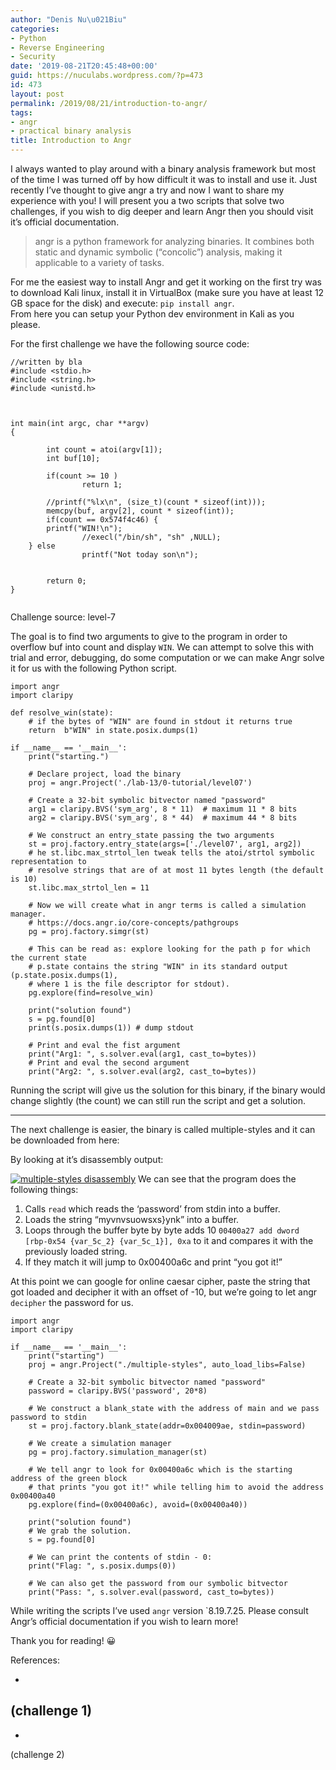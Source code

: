 ```yaml
---
author: "Denis Nu\u021Biu"
categories:
- Python
- Reverse Engineering
- Security
date: '2019-08-21T20:45:48+00:00'
guid: https://nuculabs.wordpress.com/?p=473
id: 473
layout: post
permalink: /2019/08/21/introduction-to-angr/
tags:
- angr
- practical binary analysis
title: Introduction to Angr
---
```

I always wanted to play around with a binary analysis framework but most of the time I was turned off by how difficult it was to install and use it. Just recently I’ve thought to give angr a try and now I want to share my experience with you! I will present you a two scripts that solve two challenges, if you wish to dig deeper and learn Angr then you should visit it’s official documentation.


> angr is a python framework for analyzing binaries. It combines both static and dynamic symbolic (“concolic”) analysis, making it applicable to a variety of tasks.


For me the easiest way to install Angr and get it working on the first try was to download Kali linux, install it in VirtualBox (make sure you have at least 12 GB space for the disk) and execute: `pip install angr`.   
From here you can setup your Python dev environment in Kali as you please.


For the first challenge we have the following source code:


```
//written by bla
#include <stdio.h>
#include <string.h>
#include <unistd.h>



int main(int argc, char **argv)
{

        int count = atoi(argv[1]);
        int buf[10];

        if(count >= 10 ) 
                return 1;

        //printf("%lx\n", (size_t)(count * sizeof(int)));
        memcpy(buf, argv[2], count * sizeof(int));
        if(count == 0x574f4c46) {
        printf("WIN!\n");
                //execl("/bin/sh", "sh" ,NULL);
    } else
                printf("Not today son\n");


        return 0;
}


```


Challenge source: 
 level-7


The goal is to find two arguments to give to the program in order to overflow buf into count and display `WIN`. We can attempt to solve this with trial and error, debugging, do some computation or we can make Angr solve it for us with the following Python script.


```
import angr
import claripy

def resolve_win(state):
    # if the bytes of "WIN" are found in stdout it returns true
    return  b"WIN" in state.posix.dumps(1)

if __name__ == '__main__':
    print("starting.")

    # Declare project, load the binary
    proj = angr.Project('./lab-13/0-tutorial/level07')

    # Create a 32-bit symbolic bitvector named "password"
    arg1 = claripy.BVS('sym_arg', 8 * 11)  # maximum 11 * 8 bits
    arg2 = claripy.BVS('sym_arg', 8 * 44)  # maximum 44 * 8 bits

    # We construct an entry_state passing the two arguments
    st = proj.factory.entry_state(args=['./level07', arg1, arg2])
    # he st.libc.max_strtol_len tweak tells the atoi/strtol symbolic representation to
    # resolve strings that are of at most 11 bytes length (the default is 10)
    st.libc.max_strtol_len = 11

    # Now we will create what in angr terms is called a simulation manager.
    # https://docs.angr.io/core-concepts/pathgroups
    pg = proj.factory.simgr(st)

    # This can be read as: explore looking for the path p for which the current state
    # p.state contains the string "WIN" in its standard output (p.state.posix.dumps(1),
    # where 1 is the file descriptor for stdout).
    pg.explore(find=resolve_win)

    print("solution found")
    s = pg.found[0]
    print(s.posix.dumps(1)) # dump stdout

    # Print and eval the fist argument
    print("Arg1: ", s.solver.eval(arg1, cast_to=bytes))
    # Print and eval the second argument
    print("Arg2: ", s.solver.eval(arg2, cast_to=bytes))

```


Running the script will give us the solution for this binary, if the binary would change slightly (the count) we can still run the script and get a solution.


- - - - - -


The next challenge is easier, the binary is called multiple-styles and it can be downloaded from here: 


By looking at it’s disassembly output:


[![multiple-styles disassembly](https://res.cloudinary.com/practicaldev/image/fetch/s--eEIbd4ai--/c_limit%2Cf_auto%2Cfl_progressive%2Cq_auto%2Cw_880/https://i.imgur.com/fhAQi9A.png)](https://res.cloudinary.com/practicaldev/image/fetch/s--eEIbd4ai--/c_limit%2Cf_auto%2Cfl_progressive%2Cq_auto%2Cw_880/https://i.imgur.com/fhAQi9A.png)
We can see that the program does the following things:


1. Calls `read` which reads the ‘password’ from stdin into a buffer.
2. Loads the string “myvnvsuowsxs}ynk” into a buffer.
3. Loops through the buffer byte by byte adds 10 `00400a27 add dword [rbp-0x54 {var_5c_2} {var_5c_1}], 0xa` to it and compares it with the previously loaded string.
4. If they match it will jump to 0x00400a6c and print “you got it!”


At this point we can google for online caesar cipher, paste the string that got loaded and decipher it with an offset of -10, but we’re going to let angr `decipher` the password for us.


```
import angr
import claripy

if __name__ == '__main__':
    print("starting")
    proj = angr.Project("./multiple-styles", auto_load_libs=False)

    # Create a 32-bit symbolic bitvector named "password"
    password = claripy.BVS('password', 20*8)

    # We construct a blank_state with the address of main and we pass password to stdin
    st = proj.factory.blank_state(addr=0x004009ae, stdin=password)

    # We create a simulation manager
    pg = proj.factory.simulation_manager(st)

    # We tell angr to look for 0x00400a6c which is the starting address of the green block
    # that prints "you got it!" while telling him to avoid the address 0x00400a40
    pg.explore(find=(0x00400a6c), avoid=(0x00400a40))

    print("solution found")
    # We grab the solution.
    s = pg.found[0]

    # We can print the contents of stdin - 0:
    print("Flag: ", s.posix.dumps(0))

    # We can also get the password from our symbolic bitvector
    print("Pass: ", s.solver.eval(password, cast_to=bytes))
```


While writing the scripts I’ve used `angr` version `8.19.7.25. Please consult Angr’s official documentation if you wish to learn more!


Thank you for reading! 😀


References:


- 
 (challenge 1)
- 
- 
 (challenge 2)